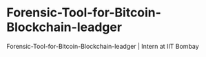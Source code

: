 # Forensic-Tool-for-Bitcoin-Blockchain-leadger
Forensic-Tool-for-Bitcoin-Blockchain-leadger | Intern at IIT Bombay
